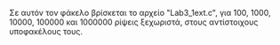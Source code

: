 Σε αυτόν τον φάκελο βρίσκεται το αρχείο "Lab3_1ext.c", για 100, 1000, 10000, 100000 και 1000000 ρίψεις ξεχωριστά, στους αντίστοιχους υποφακέλους τους.

